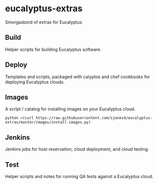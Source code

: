 # eucalyptus-extras
Smorgasbord of extras for Eucalyptus

Build
------
Helper scripts for building Eucalyptus software.

Deploy
------
Templates and scripts, packaged with calyptos and chef cookbooks for deploying Eucalyptus clouds.

Images
------
A script / catalog for installing images on your Eucalyptus cloud.

```
python <(curl https://raw.githubusercontent.com/sjones4/eucalyptus-extras/master/images/install-images.py)
```

Jenkins
------
Jenkins jobs for host reservation, cloud deployment, and cloud testing.

Test
------
Helper scripts and notes for running QA tests against a Eucalyptus cloud.
